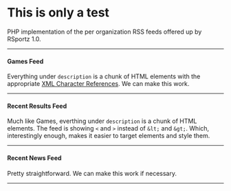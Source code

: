 This is only a test
==============
PHP implementation of the per organization RSS feeds offered up by RSportz 1.0.  

---

#### Games Feed
Everything under `description` is a chunk of HTML elements with the appropriate [XML Character References](XML_character_references).  We can make this work.

---

#### Recent Results Feed
Much like Games, everthing under `description` is a chunk of HTML elements.  The feed is showing `<` and `>` instead of `&lt;` and `&gt;`.  Which, interestingly enough, makes it easier to target elements and style them.

---

#### Recent News Feed
Pretty straightforward.  We can make this work if necessary.

---
